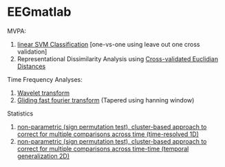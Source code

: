 # EEGmatlab

MVPA:
  1. [linear SVM Classification](https://github.com/guolin1/EEGmatlab/blob/master/MVPA/Classifications/ClassifySVM.m) [one-vs-one using leave out one cross validation]
  2. Representational Dissimilarity Analysis using [Cross-validated Euclidian Distances](https://github.com/guolin1/EEGmatlab/tree/master/MVPA/RDA/DissimilarityMeasures)

Time Frequency Analyses:
  1. [Wavelet transform](https://github.com/guolin1/EEGmatlab/blob/master/timefreq/timefreq_wavelet.m)
  2. [Gliding fast fourier transform](https://github.com/guolin1/EEGmatlab/blob/master/timefreq/timefreq_fft.m) (Tapered using hanning window)

Statistics
  1. [non-parametric (sign permutation test), cluster-based approach to correct for multiple comparisons across time (time-resolved 1D)](https://github.com/guolin1/EEGmatlab/blob/master/Statistics/Nonparametrics/perm_1dcluster_onesample_NH.m)
  2. [non-parametric (sign permutation test), cluster-based approach to correct for multiple comparisons across time-time (temporal generalization 2D)](https://github.com/guolin1/EEGmatlab/blob/master/Statistics/Nonparametrics/perm_2dcluster_onesample_NH.m)
